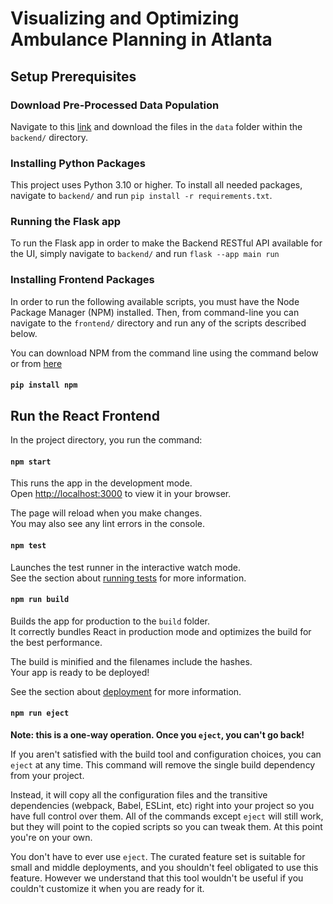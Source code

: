 # Visualizing and Optimizing Ambulance Planning in Atlanta
## Setup Prerequisites
### Download Pre-Processed Data Population
Navigate to this [link](https://drive.google.com/drive/folders/1cVqRoRTbFaDZaBMS9EDYjCnak8DGYawN?usp=share_link) and download the files in the `data` folder within the `backend/` directory.

### Installing Python Packages
This project uses Python 3.10 or higher. To install all needed packages, navigate to `backend/` and run `pip install -r requirements.txt`.

### Running the Flask app
To run the Flask app in order to make the Backend RESTful API available for the UI, simply navigate to `backend/` and run `flask --app main run`

### Installing Frontend Packages
In order to run the following available scripts, you must have the Node Package Manager (NPM) installed. Then, from command-line you can navigate to the `frontend/` directory and run any of the scripts described below.

You can download NPM from the command line using the command below or from [here](https://nodejs.org/en/download/) 
#### `pip install npm`

## Run the React Frontend

In the project directory, you run the command:

#### `npm start`

This runs the app in the development mode.\
Open [http://localhost:3000](http://localhost:3000) to view it in your browser.

The page will reload when you make changes.\
You may also see any lint errors in the console.

#### `npm test`

Launches the test runner in the interactive watch mode.\
See the section about [running tests](https://facebook.github.io/create-react-app/docs/running-tests) for more information.

#### `npm run build`

Builds the app for production to the `build` folder.\
It correctly bundles React in production mode and optimizes the build for the best performance.

The build is minified and the filenames include the hashes.\
Your app is ready to be deployed!

See the section about [deployment](https://facebook.github.io/create-react-app/docs/deployment) for more information.

#### `npm run eject`

**Note: this is a one-way operation. Once you `eject`, you can't go back!**

If you aren't satisfied with the build tool and configuration choices, you can `eject` at any time. This command will remove the single build dependency from your project.

Instead, it will copy all the configuration files and the transitive dependencies (webpack, Babel, ESLint, etc) right into your project so you have full control over them. All of the commands except `eject` will still work, but they will point to the copied scripts so you can tweak them. At this point you're on your own.

You don't have to ever use `eject`. The curated feature set is suitable for small and middle deployments, and you shouldn't feel obligated to use this feature. However we understand that this tool wouldn't be useful if you couldn't customize it when you are ready for it.
